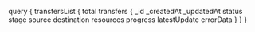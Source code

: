 query {
    transfersList {
        total
        transfers {
            _id
            _createdAt
            _updatedAt
            status
            stage
            source
            destination
            resources
            progress
            latestUpdate
            errorData
        }
    }
}
